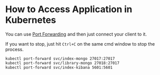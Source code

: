 # How to Access Application in Kubernetes

You can use [Port Forwarding](https://kubernetes.io/docs/tasks/access-application-cluster/port-forward-access-application-cluster/) and then just connect your client to it.

If you want to stop, just hit `Ctrl+C` on the same cmd window to stop the process.

```
kubectl port-forward svc/index-mongo 27017:27017
kubectl port-forward svc/library-mongo 27018:27017
kubectl port-forward svc/index-kibana 5601:5601
```
